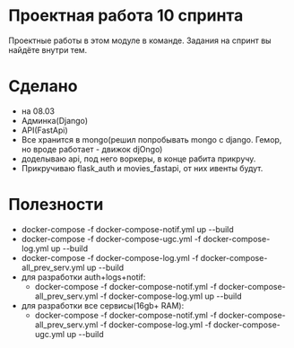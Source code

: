 # Проектная работа 10 спринта

Проектные работы в этом модуле в команде. Задания на спринт вы найдёте внутри тем.

# Сделано
  - на 08.03
  - Админка(Django)
  - API(FastApi)  
  - Все хранится в mongo(решил попробывать mongo c django. Гемор, но вроде работает - движок djOngo)
  - доделываю api, под него воркеры, в конце рабита прикручу.
  - Прикручиваю flask_auth и movies_fastapi, от них ивенты будут.

# Полезности
  - docker-compose -f docker-compose-notif.yml up --build
  - docker-compose -f docker-compose-ugc.yml -f docker-compose-log.yml up --build 
  - docker-compose -f docker-compose-log.yml -f docker-compose-all_prev_serv.yml up --build
  - для разработки auth+logs+notif:
    - docker-compose -f docker-compose-notif.yml -f docker-compose-all_prev_serv.yml -f docker-compose-log.yml up --build
  - для разработки все сервисы(16gb+ RAM):
    - docker-compose -f docker-compose-notif.yml -f docker-compose-all_prev_serv.yml -f docker-compose-log.yml -f docker-compose-ugc.yml up --build